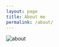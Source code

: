 ```yaml
---
layout: page
title: About me
permalink: /about/
---
```


![about](http://olq9z1vkh.bkt.clouddn.com/weixin2.png)
